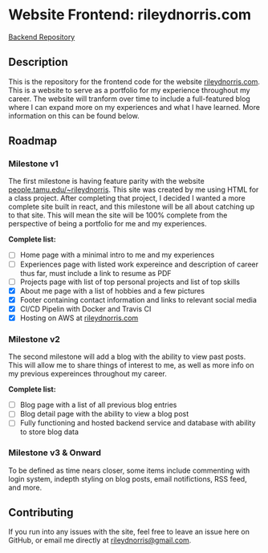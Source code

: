 # Website Frontend: rileydnorris.com
[Backend Repository](https://github.com/rileydnorris/rileydnorris.com-backend)

## Description
This is the repository for the frontend code for the website [rileydnorris.com](rileydnorris.com). This is a website to serve as a portfolio for my experience throughout my career. The website will tranform over time to include a full-featured blog where I can expand more on my experiences and what I have learned. More information on this can be found below.

## Roadmap

### Milestone v1
The first milestone is having feature parity with the website [people.tamu.edu/~rileydnorris](people.tamu.edu/~rileydnorris). This site was created by me using HTML for a class project. After completing that project, I decided I wanted a more complete site built in react, and this milestone will be all about catching up to that site. This will mean the site will be 100% complete from the perspective of being a portfolio for me and my experiences.

**Complete list:**
- [ ] Home page with a minimal intro to me and my experiences
- [ ] Experiences page with listed work expereince and description of career thus far, must include a link to resume as PDF
- [ ] Projects page with list of top personal projects and list of top skills
- [x] About me page with a list of hobbies and a few pictures
- [x] Footer containing contact information and links to relevant social media
- [x] CI/CD Pipelin with Docker and Travis CI
- [x] Hosting on AWS at [rileydnorris.com](rileydnorris.com)

### Milestone v2
The second milestone will add a blog with the ability to view past posts. This will allow me to share things of interest to me, as well as more info on my previous expereinces throughout my career.

**Complete list:**
- [ ] Blog page with a list of all previous blog entries
- [ ] Blog detail page with the ability to view a blog post
- [ ] Fully functioning and hosted backend service and database with ability to store blog data

### Milestone v3 & Onward
To be defined as time nears closer, some items include commenting with login system, indepth styling on blog posts, email notifictions, RSS feed, and more.

## Contributing
If you run into any issues with the site, feel free to leave an issue here on GitHub, or email me directly at [rileydnorris@gmail.com](mailto:rileydnorris@gmail.com).
